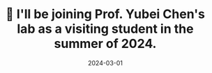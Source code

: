 ---
title: 🍰 I'll be joining Prof. Yubei Chen's lab as a visiting student in the summer of 2024.
summary: Davis, USA
date: 2024-03-01
---